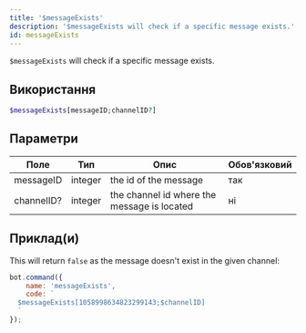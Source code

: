 ```yaml
---
title: '$messageExists'
description: '$messageExists will check if a specific message exists.'
id: messageExists
---
```


`$messageExists` will check if a specific message exists.

## Використання

```php
$messageExists[messageID;channelID?]
```

## Параметри

| Поле       | Тип     | Опис                                        | Обов'язковий |
| ---------- | ------- | ------------------------------------------- | ------------ |
| messageID  | integer | the id of the message                       | так          |
| channelID? | integer | the channel id where the message is located | ні           |

## Приклад(и)

This will return `false` as the message doesn't exist in the given channel:

```javascript
bot.command({
    name: 'messageExists',
    code: `
  $messageExists[1058998634823299143;$channelID]
  `
});
```

